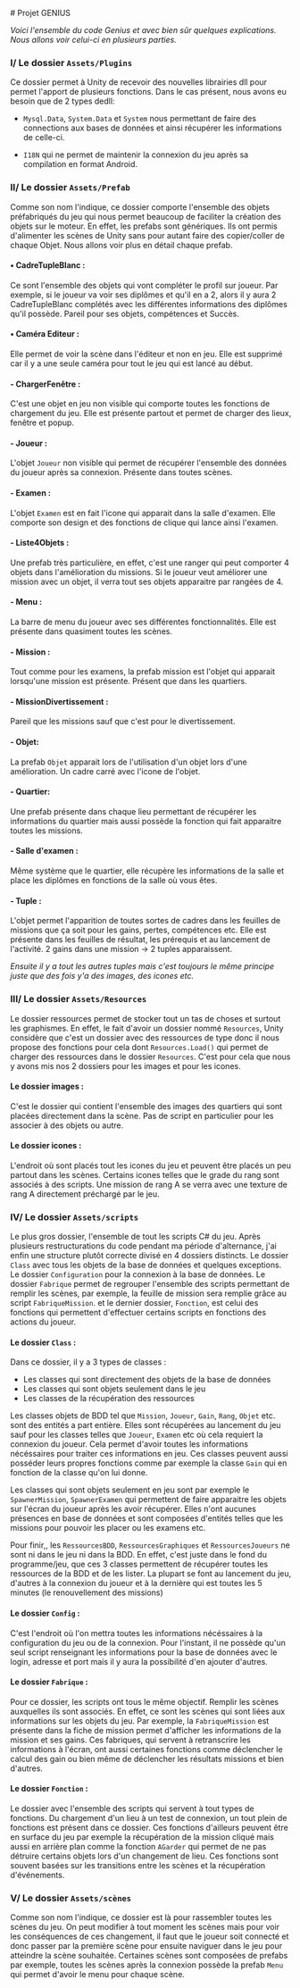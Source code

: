 ﻿﻿﻿# ﻿﻿﻿﻿﻿﻿﻿﻿﻿﻿﻿﻿﻿﻿﻿﻿﻿﻿﻿﻿﻿﻿﻿﻿﻿Projet GENIUS_Voici l'ensemble du code Genius et avec bien sûr quelques explications. Nous allons voir celui-ci en plusieurs parties._### I/ Le dossier `Assets/Plugins`Ce dossier permet à Unity de recevoir des nouvelles librairies dll pour permet l'apport de plusieurs fonctions.Dans le cas présent, nous avons eu besoin que de 2 types dedll:- `Mysql.Data`, `System.Data` et `System` nous permettant de faire des connections aux bases de données et ainsi récupérer les informations de celle-ci.- `I18N` qui ne permet de maintenir la connexion du jeu après sa compilation en format Android.### II/ Le dossier `Assets/Prefab`Comme son nom l'indique, ce dossier comporte l'ensemble des objets préfabriqués du jeu qui nous permet beaucoup de faciliter la création des objets sur le moteur. En effet, les prefabs sont génériques. Ils ont permis d'alimenter les scènes de Unity sans pour autant faire des copier/coller de chaque Objet. Nous allons voir plus en détail chaque prefab.#### • CadreTupleBlanc :Ce sont l'ensemble des objets qui vont compléter le profil sur joueur. Par exemple, si le joueur va voir ses diplômes et qu'il en a 2, alors il y aura 2 CadreTupleBlanc complétés avec les différentes informations des diplômes qu'il possède.Pareil pour ses objets, compétences et Succès.#### • Caméra Editeur :Elle permet de voir la scène dans l'éditeur et non en jeu. Elle est supprimé car il y a une seule caméra pour tout le jeu qui est lancé au début.#### - ChargerFenêtre : C'est une objet en jeu non visible qui comporte toutes les fonctions de chargement du jeu. Elle est présente partout et permet de charger des lieux, fenêtre et popup.#### - Joueur :L'objet `Joueur` non visible qui permet de récupérer l'ensemble des données du joueur après sa connexion. Présente dans toutesscènes.#### - Examen : L'objet `Examen` est en fait l'icone qui apparait dans la salle d'examen. Elle comporte son design et des fonctions de clique qui lance ainsi l'examen.#### - Liste4Objets :Une prefab très particulière, en effet, c'est une ranger qui peut comporter 4 objets dans l'amélioration du missions. Si le joueur veut améliorer une mission avec un objet, il verra tout ses objets apparaitre par rangées de 4.#### - Menu : La barre de menu du joueur avec ses différentes fonctionnalités. Elle est présente dans quasiment toutes les scènes.#### - Mission :Tout comme pour les examens, la prefab mission est l'objet qui apparait lorsqu'une mission est présente. Présent que dans les quartiers.#### - MissionDivertissement : Pareil que les missions sauf que c'est pour le divertissement.#### - Objet: La prefab `Objet` apparait lors de l'utilisation d'un objet lors d'une amélioration. Un cadre carré avec l'icone de l'objet.#### - Quartier: Une prefab présente dans chaque lieu permettant de récupérer les informations du quartier mais aussi possède la fonction qui fait apparaitre toutes les missions.#### - Salle d'examen : Même système que le quartier, elle récupère les informations de la salle et place les diplômes en fonctions de la salle où vous êtes.#### - Tuple : L'objet permet l'apparition de toutes sortes de cadres dans les feuilles de missions que ça soit pour les gains, pertes, compétences etc.Elle est présente dans les feuilles de résultat, les prérequis et au lancement de l'activité. 2 gains dans une mission -> 2 tuples apparaissent._Ensuite il y a tout les autres tuples mais c'est toujours le même principe juste que des fois y'a des images, des icones etc._### III/ Le dossier `Assets/Resources`Le dossier ressources permet de stocker tout un tas de choses et surtout les graphismes. En effet, le fait d'avoir un dossier nommé `Resources`, Unity considère que c'est un dossier avec des ressources de type donc il nous propose des fonctions pour cela dont `Resources.Load()` qui permet de charger des ressources dans le dossier `Resources`. C'est pour cela que nous y avons mis nos 2 dossiers pour les images et pour les icones.#### Le dossier images : C'est le dossier qui contient l'ensemble des images des quartiers qui sont placées directement dans la scène. Pas de scripten particulier pour les associer à des objets ou autre.#### Le dossier icones : L'endroit où sont placés tout les icones du jeu et peuvent être placés un peu partout dans les scènes. Certains icones telles que le grade du rang sont associés à des scripts. Une mission de rang A se verra avec une texture de rang A directement préchargé par le jeu.### IV/ Le dossier `Assets/scripts`Le plus gros dossier, l'ensemble de tout les scripts C# du jeu. Après plusieurs restructurations du code pendant ma période d'alternance,j'ai enfin une structure plutôt correcte divisé en 4 dossiers distincts. Le dossier `Class` avec tous les objets de la base de données et quelques exceptions. Le dossier `Configuration` pour la connexion à la base de données. Le dossier `Fabrique` permet de regrouper l'ensemble des scripts permettant de remplir les scènes, par exemple, la feuille de mission sera remplie grâce au script `FabriqueMission`. et le dernier dossier, `Fonction`, est celui des fonctions qui permettent d'effectuer certains scripts en fonctions des actions du joueur.#### Le dossier `Class` : Dans ce dossier, il y a 3 types de classes : - Les classes qui sont directement des objets de la base de données- Les classes qui sont objets seulement dans le jeu- Les classes de la récupération des ressourcesLes classes objets de BDD tel que `Mission`, `Joueur`, `Gain`, `Rang`, `Objet` etc. sont des entités a part entière. Elles sont récupérées au lancement du jeu sauf pour les classes telles que `Joueur`, `Examen` etc où cela requiert la connexion du joueur. Cela permet d'avoir toutes les informations nécéssaires pour traiter ces informations en jeu. Ces classes peuvent aussi posséder leurs propres fonctions comme par exemple la classe `Gain` qui en fonction de la classe qu'on lui donne.Les classes qui sont objets seulement en jeu sont par exemple le `SpawnerMission`, `SpawnerExamen` qui permettent de faire apparaitre les objets sur l'écran du joueur après les avoir récupérer. Elles n'ont aucunes présences en base de données et sont composées d'entités telles que les missions pour pouvoir les placer ou les examens etc.Pour finir,, les `RessourcesBDD`, `RessourcesGraphiques` et `RessourcesJoueurs` ne sont ni dans le jeu ni dans la BDD. En effet, c'est juste dans le fond du programme/jeu, que ces 3 classes permettent de récupérer toutes les ressources de la BDD et de les lister. La plupart se font au lancement du jeu, d'autres à la connexion du joueur et à la dernière qui est toutes les 5 minutes (le renouvellement des missions)#### Le dossier `Config` :C'est l'endroit où l'on mettra toutes les informations nécéssaires à la configuration du jeu ou de la connexion. Pour l'instant, il ne possède qu'un seul script renseignant les informations pour la base de données avec le login, adresse et port mais il y aura la possibilité d'en ajouter d'autres.#### Le dossier `Fabrique` :Pour ce dossier, les scripts ont tous le même objectif. Remplir les scènes auxquelles ils sont associés. En effet, ce sont les scènes qui sont liées aux informations sur les objets du jeu. Par exemple, la `FabriqueMission` est présente dans la fiche de mission permet d'afficher les informations de la mission et ses gains. Ces fabriques, qui servent à retranscrire les informations à l'écran, ont aussi certaines fonctions comme déclencher le calcul des gain ou bien même de déclencher les résultats missions et bien d'autres.#### Le dossier `Fonction` :Le dossier avec l'ensemble des scripts qui servent à tout types de fonctions. Du chargement d'un lieu à un test de connexion, un tout plein de fonctions est présent dans ce dossier. Ces fonctions d'ailleurs peuvent être en surface du jeu par exemple la récupération de la mission cliqué mais aussi en arrière plan comme la fonction `AGarder` qui permet de ne pas détruire certains objets lors d'un changement de lieu. Ces fonctions sont souvent basées sur les transitions entre les scènes et la récupération d'événements.### V/ Le dossier `Assets/scènes`Comme son nom l'indique, ce dossier est là pour rassembler toutes les scènes du jeu. On peut modifier à tout moment les scènes mais pour voir les conséquences de ces changement, il faut que le joueur soit connecté et donc passer par la première scène pour ensuite naviguer dans le jeu pour atteindre la scène souhaitée. Certaines scènes sont composées de prefabs par exemple, toutes les scènes après la connexion possède la prefab `Menu` qui permet d'avoir le menu pour chaque scène.